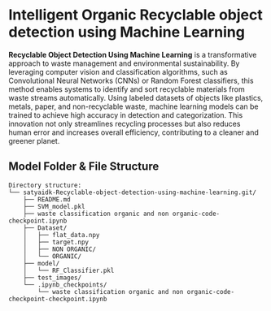 # Intelligent Organic Recyclable object detection using Machine Learning

**Recyclable Object Detection Using Machine Learning** is a transformative approach to waste management and environmental sustainability. By leveraging computer vision and classification algorithms, such as Convolutional Neural Networks (CNNs) or Random Forest classifiers, this method enables systems to identify and sort recyclable materials from waste streams automatically. Using labeled datasets of objects like plastics, metals, paper, and non-recyclable waste, machine learning models can be trained to achieve high accuracy in detection and categorization. This innovation not only streamlines recycling processes but also reduces human error and increases overall efficiency, contributing to a cleaner and greener planet.

##    Model Folder & File Structure 

    Directory structure:
    └── satyaidk-Recyclable-object-detection-using-machine-learning.git/
        ├── README.md
        ├── SVM_model.pkl
        ├── waste classification organic and non organic-code-checkpoint.ipynb
        ├── Dataset/
        │   ├── flat_data.npy
        │   ├── target.npy
        │   ├── NON ORGANIC/
        │   └── ORGANIC/
        ├── model/
        │   └── RF_Classifier.pkl
        ├── test_images/
        └── .ipynb_checkpoints/
            └── waste classification organic and non organic-code-checkpoint-checkpoint.ipynb


